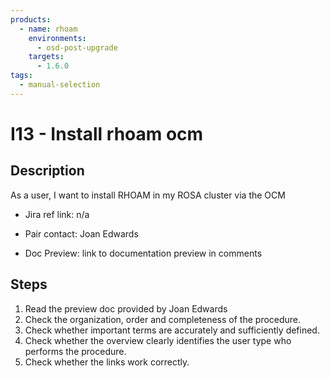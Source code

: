 ```yaml
---
products:
  - name: rhoam
    environments:
      - osd-post-upgrade
    targets:
      - 1.6.0
tags:
  - manual-selection
---
```


# I13 - Install rhoam ocm

## Description

As a user, I want to install RHOAM in my ROSA cluster via the OCM

- Jira ref link: n/a

- Pair contact: Joan Edwards

* Doc Preview: link to documentation preview in comments

## Steps

1. Read the preview doc provided by Joan Edwards
2. Check the organization, order and completeness of the procedure.
3. Check whether important terms are accurately and sufficiently defined.
4. Check whether the overview clearly identifies the user type who performs the procedure.
5. Check whether the links work correctly.
